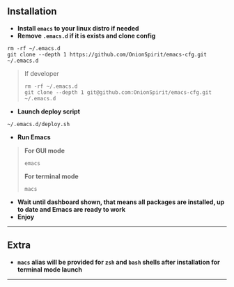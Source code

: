## Installation  
- **Install ```emacs``` to your linux distro if needed**
- **Remove ```.emacs.d``` if it is exists and clone config**
```
rm -rf ~/.emacs.d
git clone --depth 1 https://github.com/OnionSpirit/emacs-cfg.git ~/.emacs.d
```
> If developer 
> ```
> rm -rf ~/.emacs.d
> git clone --depth 1 git@github.com:OnionSpirit/emacs-cfg.git ~/.emacs.d
> ```

- **Launch deploy script**
```
~/.emacs.d/deploy.sh
```
- **Run Emacs**
> **For GUI mode** 
> ```
> emacs
>```
> **For terminal mode** 
> ```
> macs
> ```
- **Wait until dashboard shown,
 that means all packages are installed,
 up to date and Emacs are ready to work**
- **Enjoy**
---


## Extra  
- **```macs``` alias will be provided for ```zsh``` and ```bash``` shells after installation for terminal mode launch**
---
